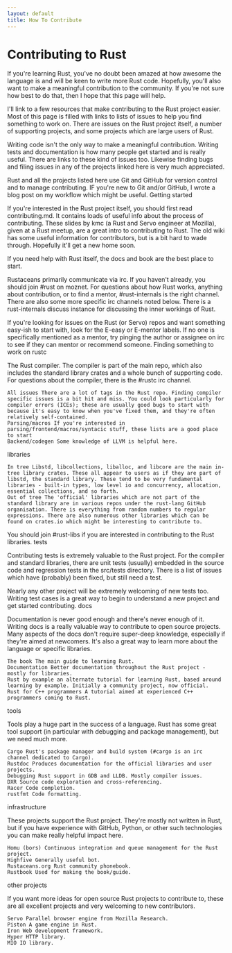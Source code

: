 ```yaml
---
layout: default
title: How To Contribute
---
```


Contributing to Rust
===

If you're learning Rust, you've no doubt been amazed at how awesome the language is and will be keen to write more Rust code. Hopefully, you'll also want to make a meaningful contribution to the community. If you're not sure how best to do that, then I hope that this page will help.

I'll link to a few resources that make contributing to the Rust project easier. Most of this page is filled with links to lists of issues to help you find something to work on. There are issues on the Rust project itself, a number of supporting projects, and some projects which are large users of Rust.

Writing code isn't the only way to make a meaningful contribution. Writing tests and documentation is how many people get started and is really useful. There are links to these kind of issues too. Likewise finding bugs and filing issues in any of the projects linked here is very much appreciated.

Rust and all the projects listed here use Git and GitHub for version control and to manage contributing. IF you're new to Git and/or GitHub, I wrote a blog post on my workflow which might be useful.
Getting started

If you're interested in the Rust project itself, you should first read contributing.md. It contains loads of useful info about the process of contributing. These slides by kmc (a Rust and Servo engineer at Mozilla), given at a Rust meetup, are a great intro to contributing to Rust. The old wiki has some useful information for contributors, but is a bit hard to wade through. Hopefully it'll get a new home soon.

If you need help with Rust itself, the docs and book are the best place to start.

Rustaceans primarily communicate via irc. If you haven't already, you should join #rust on moznet. For questions about how Rust works, anything about contribution, or to find a mentor, #rust-internals is the right channel. There are also some more specific irc channels noted below. There is a rust-internals discuss instance for discussing the inner workings of Rust.

If you're looking for issues on the Rust (or Servo) repos and want something easy-ish to start with, look for the E-easy or E-mentor labels. If no one is specifically mentioned as a mentor, try pinging the author or assignee on irc to see if they can mentor or recommend someone.
Finding something to work on
rustc

The Rust compiler. The compiler is part of the main repo, which also includes the standard library crates and a whole bunch of supporting code. For questions about the compiler, there is the #rustc irc channel.

    All issues There are a lot of tags in the Rust repo. Finding compiler specific issues is a bit hit and miss. You could look particularly for compiler errors (ICEs); these are usually good bugs to start with because it's easy to know when you've fixed them, and they're often relatively self-contained.
    Parsing/macros If you're interested in parsing/frontend/macros/syntacic stuff, these lists are a good place to start
    Backend/codegen Some knowledge of LLVM is helpful here.

libraries

    In tree Libstd, libcollections, liballoc, and libcore are the main in-tree library crates. These all appear to users as if they are part of libstd, the standard library. These tend to be very fundamental libraries - built-in types, low level io and concurrency, allocation, essential collections, and so forth.
    Out of tree The 'official' libraries which are not part of the standard library are in various repos under the rust-lang GitHub organisation. There is everything from random numbers to regular expressions. There are also numerous other libraries which can be found on crates.io which might be interesting to contribute to.

You should join #rust-libs if you are interested in contributing to the Rust libraries.
tests

Contributing tests is extremely valuable to the Rust project. For the compiler and standard libraries, there are unit tests (usually) embedded in the source code and regression tests in the src/tests directory. There is a list of issues which have (probably) been fixed, but still need a test.

Nearly any other project will be extremely welcoming of new tests too. Writing test cases is a great way to begin to understand a new project and get started contributing.
docs

Documentation is never good enough and there's never enough of it. Writing docs is a really valuable way to contribute to open source projects. Many aspects of the docs don't require super-deep knowledge, especially if they're aimed at newcomers. It's also a great way to learn more about the language or specific libraries.

    The book The main guide to learning Rust.
    Documentation Better documentation throughout the Rust project - mostly for libraries.
    Rust by example an alternate tutorial for learning Rust, based around learning by example. Initially a community project, now official.
    Rust for C++ programmers A tutorial aimed at experienced C++ programmers coming to Rust.

tools

Tools play a huge part in the success of a language. Rust has some great tool support (in particular with debugging and package management), but we need much more.

    Cargo Rust's package manager and build system (#cargo is an irc channel dedicated to Cargo).
    Rustdoc Produces documentation for the official libraries and user projects.
    Debugging Rust support in GDB and LLDB. Mostly compiler issues.
    DXR Source code exploration and cross-referencing.
    Racer Code completion.
    rustfmt Code formatting.

infrastructure

These projects support the Rust project. They're mostly not written in Rust, but if you have experience with GitHub, Python, or other such technologies you can make really helpful impact here.

    Homu (bors) Continuous integration and queue management for the Rust project.
    Highfive Generally useful bot.
    Rustaceans.org Rust community phonebook.
    Rustbook Used for making the book/guide.

other projects

If you want more ideas for open source Rust projects to contribute to, these are all excellent projects and very welcoming to new contributors.

    Servo Parallel browser engine from Mozilla Research.
    Piston A game engine in Rust.
    Iron Web development framework.
    Hyper HTTP library.
    MIO IO library.
